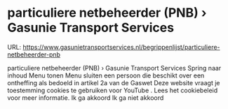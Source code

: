 # particuliere netbeheerder (PNB) › Gasunie Transport Services

URL: https://www.gasunietransportservices.nl/begrippenlijst/particuliere-netbeheerder-pnb

particuliere netbeheerder (PNB) › Gasunie Transport Services
Spring naar inhoud
Menu tonen
Menu sluiten
een persoon die beschikt over een ontheffing als bedoeld in artikel 2a van de Gaswet
Deze website vraagt je toestemming cookies te gebruiken voor
YouTube
. Lees het
cookiebeleid
voor meer informatie.
Ik ga akkoord
Ik ga niet akkoord